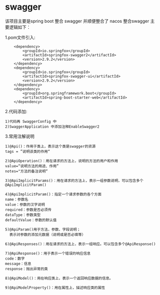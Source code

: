 # swagger
该项目主要是spring boot 整合 swagger 并顺便整合了 nacos
整合swagger 主要逻辑如下：

1.pom文件引入:

        <dependency>
			<groupId>io.springfox</groupId>
			<artifactId>springfox-swagger2</artifactId>
			<version>2.9.2</version>
		</dependency>
		<dependency>
			<groupId>io.springfox</groupId>
			<artifactId>springfox-swagger-ui</artifactId>
			<version>2.9.2</version>
		</dependency>
		<dependency>
            <groupId>org.springframework.boot</groupId>
            <artifactId>spring-boot-starter-web</artifactId>
        </dependency>
        
2.代码添加:

    1)代码再 SwaggerConfig 中 
    2)SwaggerApplication 中添加注释EnableSwagger2
    
3.常用注解说明
    
    1)@Api()：作用于类上，表示这个类是swagger的资源
    tags = ”说明该类的作用“
    
    2)@ApiOperation()：用在请求的方法上，说明的方法的用户和作用
    value=“说明方法的用途、作用”
    notes="方法的备注说明“
    
    3)@ApiImplicitParams()：用在请求的方法上，表示一组参数说明，可以包含多个@ApiImplicitParam()
    
    4)@ApiImplicitParam()：指定一个请求参数的各个方面
    name：参数名
    value：参数的汉字说明
    required：参数是否必须传
    dataType：参数类型
    defaultValue：参数的默认值
    
    5)@ApiParam()用于方法，参数，字段说明； 
      表示对参数的添加元数据（说明或是否必填等） 
    
    6)@ApiResponses()：用在请求的方法上，表示一组响应。可以包含多个@ApiResponse()
    
    7)@ApiResponse()：用于表示一个错误的响应信息
    code：数字
    message：信息
    response：抛出异常的类
    
    8)@ApiModel()：用在响应类上，表示一个返回响应数据的信息。
    
    9)@ApiModelProperty()：用在属性上，描述响应类的属性

